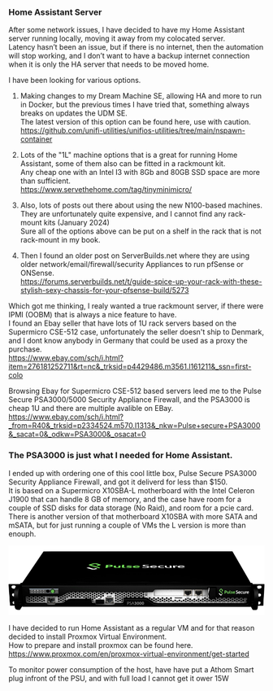 ### Home Assistant Server

After some network issues, I have decided to have my Home Assistant server running locally, moving it away from my colocated server.  
Latency hasn’t been an issue, but if there is no internet, then the automation will stop working, and I don’t want to have a backup internet connection when it is only the HA server that needs to be moved home.  

I have been looking for various options.  
  
1. Making changes to my Dream Machine SE, allowing HA and more to run in Docker, but the previous times I have tried that, something always breaks on updates the UDM SE.  
The latest version of this option can be found here, use with caution.  
https://github.com/unifi-utilities/unifios-utilities/tree/main/nspawn-container  
  
2. Lots of the "1L" machine options that is a great for running Home Assistant, some of them also can be fitted in a rackmount kit.  
Any cheap one with an Intel I3 with 8Gb and 80GB SSD space are more than sufficient.  
https://www.servethehome.com/tag/tinyminimicro/  
  
3. Also, lots of posts out there about using the new N100-based machines.  
They are unfortunately quite expensive, and I cannot find any rack-mount kits (January 2024)  
Sure all of the options above can be put on a shelf in the rack that is not rack-mount in my book.  
  
4. Then I found an older post on ServerBuilds.net where they are using older network/email/firewall/security Appliances to run pfSense or ONSense.  
https://forums.serverbuilds.net/t/guide-spice-up-your-rack-with-these-stylish-sexy-chassis-for-your-pfsense-build/5273  
  
Which got me thinking, I realy wanted a true rackmount server, if there were IPMI (OOBM) that is always a nice feature to have.  
I found an Ebay seller that have lots of 1U rack servers based on the Supermicro CSE-512 case, unfortunately the seller doesn't ship to Denmark, and I dont know anybody in Germany that could be used as a proxy the purchase.  
https://www.ebay.com/sch/i.html?item=276181252711&rt=nc&_trksid=p4429486.m3561.l161211&_ssn=first-colo  

Browsing Ebay for Supermicro CSE-512 based servers leed me to the Pulse Secure PSA3000/5000 Security Appliance Firewall, and the PSA3000 is cheap 1U and there are multiple avalible on EBay.  
https://www.ebay.com/sch/i.html?_from=R40&_trksid=p2334524.m570.l1313&_nkw=Pulse+secure+PSA3000&_sacat=0&_odkw=PSA3000&_osacat=0  

  
### The PSA3000 is just what I needed for Home Assistant.  
  
I ended up with ordering one of this cool little box, Pulse Secure PSA3000 Security Appliance Firewall, and got it deliverd for less than $150.  
It is based on a Supermicro X10SBA-L motherboard with the Intel Celeron J1900 that can handle 8 GB of memory, and the case have room for a couple of SSD disks for data storage (No Raid), and room for a pcie card.  
There is another version of that motherboard X10SBA with more SATA and mSATA, but for just running a couple of VMs the L version is more than enouph.  
  
![PSA3000](https://github.com/SysAdminDk/HomeAssistant/blob/main/Virtual%20Environment/images/PSA3000.png?raw=true)
  
  
I have decided to run Home Assistant as a regular VM and for that reason decided to install Proxmox Virtual Environment.  
How to prepare and install proxmox can be found here.  
https://www.proxmox.com/en/proxmox-virtual-environment/get-started
  
To monitor power consumption of the host, have have put a Athom Smart plug infront of the PSU, and with full load I cannot get it ower 15W  

